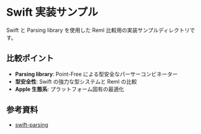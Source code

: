 # Swift 実装サンプル

Swift と Parsing library を使用した Reml 比較用の実装サンプルディレクトリです。

## 比較ポイント

- **Parsing library**: Point-Free による型安全なパーサーコンビネーター
- **型安全性**: Swift の強力な型システムと Reml の比較
- **Apple 生態系**: プラットフォーム固有の最適化

## 参考資料

- [swift-parsing](https://github.com/pointfreeco/swift-parsing)